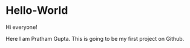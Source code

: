 # Hello-World

Hi everyone!

Here I am Pratham Gupta. This is going to be my first project on Github.
